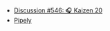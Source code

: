 - [Discussion #546: 🎧 Kaizen 20](https://github.com/thechangelog/changelog.com/discussions/546)
- [Pipely](https://pipely.tech/)